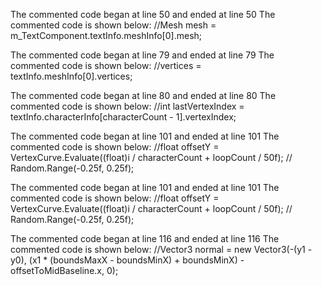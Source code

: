 The commented code began at line 50 and ended at line 50
The commented code is shown below:
            //Mesh mesh = m_TextComponent.textInfo.meshInfo[0].mesh;


The commented code began at line 79 and ended at line 79
The commented code is shown below:
                //vertices = textInfo.meshInfo[0].vertices;


The commented code began at line 80 and ended at line 80
The commented code is shown below:
                //int lastVertexIndex = textInfo.characterInfo[characterCount - 1].vertexIndex;


The commented code began at line 101 and ended at line 101
The commented code is shown below:
                    //float offsetY = VertexCurve.Evaluate((float)i / characterCount + loopCount / 50f); // Random.Range(-0.25f, 0.25f);


The commented code began at line 101 and ended at line 101
The commented code is shown below:
                    //float offsetY = VertexCurve.Evaluate((float)i / characterCount + loopCount / 50f); // Random.Range(-0.25f, 0.25f);


The commented code began at line 116 and ended at line 116
The commented code is shown below:
                    //Vector3 normal = new Vector3(-(y1 - y0), (x1 * (boundsMaxX - boundsMinX) + boundsMinX) - offsetToMidBaseline.x, 0);


